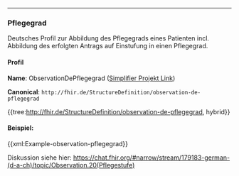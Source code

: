 -----
### Pflegegrad

Deutsches Profil zur Abbildung des Pflegegrads eines Patienten incl. Abbildung des erfolgten Antrags auf Einstufung in einen Pflegegrad.

#### Profil

**Name**: ObservationDePflegegrad ([Simplifier Projekt Link](https://simplifier.net/resolve?canonical=http://fhir.de/StructureDefinition/observation-de-pflegegrad&scope=de.basisprofil.r4@1.6.0))

**Canonical**: `http://fhir.de/StructureDefinition/observation-de-pflegegrad`

{{tree:http://fhir.de/StructureDefinition/observation-de-pflegegrad, hybrid}}

#### Beispiel:
{{xml:Example-observation-pflegegrad}}

Diskussion siehe hier: https://chat.fhir.org/#narrow/stream/179183-german-(d-a-ch)/topic/Observation.20(Pflegestufe)